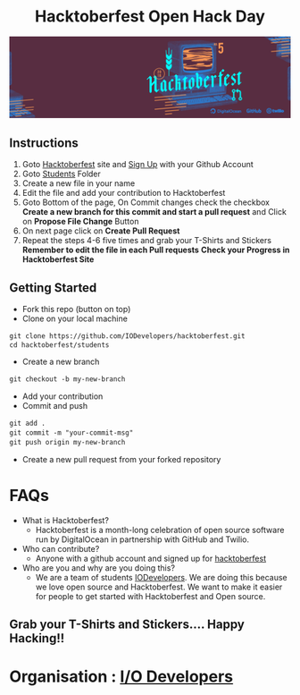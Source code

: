 <h1 align="center">Hacktoberfest Open Hack Day</h1>

![Hacktoberfest](img/cover.png)

## Instructions
1. Goto [Hacktoberfest](https://hacktoberfest.digitalocean.com/) site and [Sign Up](https://hacktoberfest.digitalocean.com/sign_up/register) with your Github Account
2. Goto [Students](/students) Folder
3. Create a new file in your name
4. Edit the file and add your contribution to Hacktoberfest
5. Goto Bottom of the page, On Commit changes check the checkbox <b>Create a new branch for this commit and start a pull request</b> and Click on <b>Propose File Change</b> Button
6. On next page click on <b>Create Pull Request</b>
7. Repeat the steps 4-6 five times and grab your T-Shirts and Stickers<br>
<b>Remember to edit the file in each Pull requests</b>
<b>Check your Progress in Hacktoberfest Site</b>

## Getting Started

- Fork this repo (button on top)
- Clone on your local machine

```terminal
git clone https://github.com/IODevelopers/hacktoberfest.git
cd hacktoberfest/students
```

- Create a new branch

```markdown
git checkout -b my-new-branch
```
- Add your contribution
- Commit and push

```markdown
git add .
git commit -m "your-commit-msg"
git push origin my-new-branch
```

- Create a new pull request from your forked repository

# FAQs
- What is Hacktoberfest?
  - Hacktoberfest is a month-long celebration of open source software run by DigitalOcean in partnership with GitHub and Twilio.
- Who can contribute?
  - Anyone with a github account and signed up for [hacktoberfest](https://hacktoberfest.digitalocean.com/)
- Who are you and why are you doing this?
  - We are a team of students [IODevelopers](https://github.com/IODevelopers). We are doing this because we love open
  source and Hacktoberfest. We want to make it easier for people to get started with Hacktoberfest and Open source.
 


## Grab your T-Shirts and Stickers.... Happy Hacking!!
# Organisation : [I/O Developers](https://iodev.co.in/)

